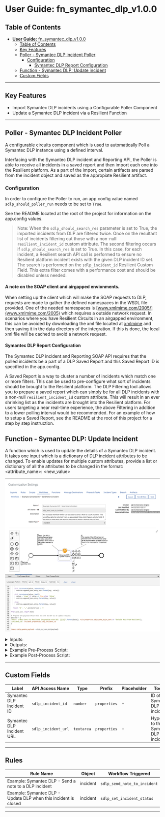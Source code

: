 # **User Guide:** fn_symantec_dlp_v1.0.0

## Table of Contents
- [**User Guide:** fn_symantec_dlp_v1.0.0](#user-guide-fnsymantecdlpv100)
  - [Table of Contents](#table-of-contents)
  - [Key Features](#key-features)
  - [Poller - Symantec DLP incident Poller](#poller---symantec-dlp-incident-poller)
    - [Configuration](#configuration)
      - [Symantec DLP Report Configuration](#symantec-dlp-report-configuration)
  - [Function - Symantec DLP: Update incident](#function---symantec-dlp-update-incident)
  - [Custom Fields](#custom-fields)

---

## Key Features
<!--
  List the Key Features of the Integration
-->
* Import Symantec DLP incidents using a Configurable Poller Component
* Update a Symantec DLP incident via a Resilient Function

---

## Poller - Symantec DLP Incident Poller

A configurable circuits component which is used to automatically Poll a Symantec DLP instance using a defined interval. 

Interfacing with the Symantec DLP incident and Reporting API, the Poller is able to receive all incidents in a saved report and then import each one into the Resilient platform. As a part of the import, certain artifacts are parsed from the incident object and saved as the appropiate Resilient artifact. 

### Configuration 
In order to configure the Poller to run, an app.config value named `sdlp_should_poller_run` needs to be set to `True`. 

See the README located at the root of the project for information on the app.config values. 

>Note: When the `sdlp_should_search_res` parameter is set to True, the imported incidents from DLP are filtered twice. Once on the resultant list of incidents filtering out those with a non-null `resilient_incident_id` custom attribute. The second filtering occurs if `sdlp_should_search_res` is set to True. In this case, for each incident, a Resilient search API call is performed to ensure no Resilient platform incident exists with the given DLP incident ID set. The search is performed on the `sdlp_incident_id` Resilient Custom Field. This extra filter comes with a performance cost and should be disabled unless needed.

#### A note on the SOAP client and airgapped envionments. 
When setting up the client which will make the SOAP requests to DLP, requests are made to gather the defined namespaces in the WSDL file provided. One of the needed namespaces is [www.xmlmime.com/2005/](www.xmlmime.com/2005) which requires a outside network request. In scenarios where you have Resilient Circuits in an airgapped environment, this can be avoided by downloading the xml file located at [xmlmime](www.xmlmime.com/2005) and then saving it in the data directory of the integration. If this is done, the local xml file will be cached to avoid a network request.

#### Symantec DLP Report Configuration
The Symantec DLP incident and Reporting SOAP API requires that the polled incidents be a part of a DLP Saved Report and this Saved Report ID is specified in the app.config. 

A Saved Report is a way to cluster a number of incidents which match one or more filters. This can be used to pre-configure what sort of incidents should be brought to the Resilient platform. The DLP Filtering tool allows you to prepare a saved report which can simply be for all DLP incidents with a non-null `resilient_incident_id` custom attribute. This will result in an ever shrinking list as the incidents are brought into the Resilient platform. For users targeting a near real-time experience, the above Filtering in addition to a lower polling interval would be recommended.
For an example of how to setup a Saved Report, see the README at the root of this project for a step by step instruction.


## Function - Symantec DLP: Update Incident
A function which is used to update the details of a Symantec DLP incident. It takes one input which is a dictionary of DLP incident attributes to be changed. To enable updates for multiple custom attributes, provide a list or dictionary of all the attributes to be changed in the format: <attribute_name>: <new_value>

 ![screenshot: fn-symantec-dlp-update-incident ](./screenshots/fn-symantec-dlp-update-incident.png)

<details><summary>Inputs:</summary>
<p>

| Name | Type | Required | Example | Tooltip |
| ---- | :--: | :------: | ------- | ------- |
| `sdlp_update_payload` | `textarea` | Yes | `-` | A JSON-like object which contains values to be updated on a given Symantec DLP incident |

</p>
</details>

<details><summary>Outputs:</summary>
<p>

```python
results = {
    # TODO: Copy and paste an example of the Function Output within this code block.
    # To see view the output of a Function, run resilient-circuits in DEBUG mode and invoke the Function. 
    # The Function results will be printed in the logs: "resilient-circuits run --loglevel=DEBUG"
}
```

</p>
</details>

<details><summary>Example Pre-Process Script:</summary>
<p>

```python
#######################################
### Define pre-processing functions ###
#######################################
def dict_to_json_str(d):
  """Function that converts a dictionary into a JSON stringself.
     Supports basestring, bool and int.
     If the value is None, it sets it to False"""

  json_str = '"{ {0} }"'
  json_entry = '"{0}":{1}'
  json_entry_str = '"{0}":"{1}"'
  json_entry_unicode = u'"{0}":"{1}"'
  entries = [] 
  
  for entry in d:
    key = entry
    value = d[entry]
    
      
    if value is None:
      value = False
      
    if isinstance(value, unicode):
      entries.append(json_entry_unicode.format(key, value))
      
    elif isinstance(value, basestring):
      entries.append(json_entry_str.format(key, value))
    
    elif isinstance(value, bool):
      value = 'true' if value == True else 'false'
      entries.append(json_entry.format(key, value))
    
    else:
      entries.append(json_entry.format(key, value))
  
  return '{' + ','.join(entries) + '}'

from java.util import Date

# Prepare the payload which will be sent to DLP as an update request
payload = {
"note": u"Note Sent via Resilient Integration with DLP. [{}]{}".format(Date(), rule.properties.sdlp_note_to_be_sent or "Default Note from Resilient"),
"incident_id": incident.properties.sdlp_incident_id
}


inputs.sdlp_update_payload = dict_to_json_str(payload)
```

</p>
</details>

<details><summary>Example Post-Process Script:</summary>
<p>

```python
None
```

</p>
</details>

---


## Custom Fields
| Label | API Access Name | Type | Prefix | Placeholder | Tooltip |
| ----- | --------------- | ---- | ------ | ----------- | ------- |
| Symantec DLP Incident ID | `sdlp_incident_id` | `number` | `properties` | - |  ID of a Symantec DLP incident |
| Symantec DLP Incident URL  | `sdlp_incident_url` | `textarea` | `properties` | - | Hyperlink to the Symantec DLP incident |

---


## Rules
| Rule Name | Object | Workflow Triggered |
| --------- | ------ | ------------------ |
| Example: Symantec DLP - Send a note to a DLP incident | incident | `sdlp_send_note_to_incident` |
| Example: Symantec DLP - Update DLP when this incident is closed  | incident | `sdlp_set_incident_status` |

---

<!--
## Inform Resilient Users
  Use this section to optionally provide additional information so that Resilient playbook 
  designer can get the maximum benefit of your integration.
-->